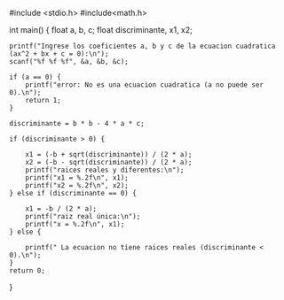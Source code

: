#include <stdio.h>
#include<math.h>

int main() {
    float a, b, c;
    float discriminante, x1, x2;

    printf("Ingrese los coeficientes a, b y c de la ecuacion cuadratica (ax^2 + bx + c = 0):\n");
    scanf("%f %f %f", &a, &b, &c);

    if (a == 0) {
        printf("error: No es una ecuacion cuadratica (a no puede ser 0).\n");
        return 1;
    }

    discriminante = b * b - 4 * a * c;

    if (discriminante > 0) {
        
        x1 = (-b + sqrt(discriminante)) / (2 * a);
        x2 = (-b - sqrt(discriminante)) / (2 * a);
        printf("raices reales y diferentes:\n");
        printf("x1 = %.2f\n", x1);
        printf("x2 = %.2f\n", x2);
    } else if (discriminante == 0) {
        
        x1 = -b / (2 * a);
        printf("raiz real única:\n");
        printf("x = %.2f\n", x1);
    } else {
        
        printf(" La ecuacion no tiene raices reales (discriminante < 0).\n");
    }
    return 0;
}
